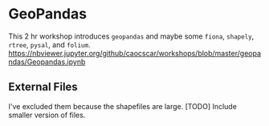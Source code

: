 # GeoPandas
This 2 hr workshop introduces `geopandas` and maybe some `fiona`, `shapely`, `rtree`, `pysal`, and `folium`.  
https://nbviewer.jupyter.org/github/caocscar/workshops/blob/master/geopandas/Geopandas.ipynb

## External Files
I've excluded them because the shapefiles are large. [TODO] Include smaller version of files.
